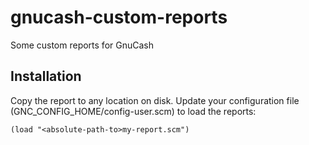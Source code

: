 # gnucash-custom-reports
Some custom reports for GnuCash

## Installation
Copy the report to any location on disk.
Update your configuration file (GNC_CONFIG_HOME/config-user.scm) to load the reports:
```
(load "<absolute-path-to>my-report.scm")
```
